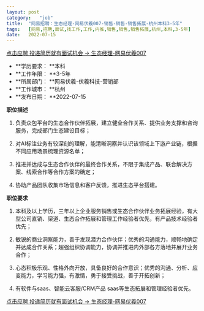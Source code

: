```yaml
---
layout:	post
category:	"job"
title:	"网易招聘：生态经理-网易伏羲007-销售-销售-销售拓展-杭州本科3-5年"
tags:	[网易,招聘,面试,找工作,工作,内推,销售,销售,销售拓展,杭州,本科,3-5年]
date:	2022-07-15
---
```


[点击应聘 投递简历就有面试机会 ->  生态经理-网易伏羲007](http://mobile.bole.netease.com/bole/boleDetail?id=38098&employeeId=346f03c3cda5f04c&key=all)



- **学历要求： **本科
- **工作年限： **3-5年
- **所属部门： **网易伏羲-伏羲科技-营销部
- **工作城市： **杭州
- **发布日期： **2022-07-15



**职位描述**

1. 负责众包平台的生态合作伙伴拓展，建立健全合作关系、提供业务支撑和咨询服务，完成部门生态建设目标；

2. 对AI标注业务有较深刻的理解，能清晰洞察并认识该领域上下游产业链，根据不同应用场景梳理资源名单；

3. 推进并达成与生态合作伙伴的最终合作关系，不限于集成产品、联合解决方案、线索合作等合作方案的确定；

4. 协助产品团队收集市场信息和客户反馈，推进生态平台搭建。



**职位要求**

1. 本科及以上学历，三年以上企业服务销售或生态合作伙伴业务拓展经验，有大型公司直销、渠道、生态合作拓展和管理工作经验者优先，有产品技术经验者优先；

2. 敏锐的商业洞察能力，善于发现潜力合作伙伴；优秀的沟通能力，顺畅地确定并达成合作关系；超强组织协调能力，协调并推进内外部各方落地并展开业务合作；

3. 心态积极乐观、性格外向开放，具备良好的合作意识；优秀的沟通、分析、应变能力，学习能力强，有激情，勇于接受挑战，善于开拓创新；

4. 有软件与saas、智能云客服/CRM产品 saas等生态拓展和管理经验者优先。



[点击应聘 投递简历就有面试机会 ->  生态经理-网易伏羲007](http://mobile.bole.netease.com/bole/boleDetail?id=38098&employeeId=346f03c3cda5f04c&key=all)